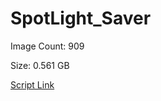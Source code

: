 # SpotLight_Saver

Image Count: 909

Size: 0.561 GB

[Script Link](https://github.com/liuyal/Archive/blob/master/Python/Utilities/Miscellaneous/spotlight_saver.py)